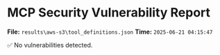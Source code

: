 # MCP Security Vulnerability Report
**File:** `results\aws-s3\tool_definitions.json`
**Time:** `2025-06-21 04:15:47`

✅ No vulnerabilities detected.